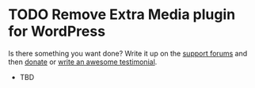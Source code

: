 # TODO Remove Extra Media plugin for WordPress

Is there something you want done? Write it up on the [support forums](http://wordpress.org/support/plugin/remove-extra-media) and then [donate](http://aihr.us/about-aihrus/donate/) or [write an awesome testimonial](http://aihr.us/about-aihrus/testimonials/add-testimonial/).

* TBD